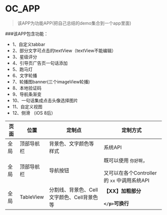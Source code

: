 # OC_APP
> 该APP为功能APP(把自己总结的demo集合到一个app里面)

###该APP包含功能：
* 1、自定义tabbar
* 2、部分文字可点击的textView（textView不能编辑）
* 3、星级评分
* 4、引导页广告页一句话添加
* 5、跑马灯
* 6、文字轮播
* 7、轮播图banner(三个imageView轮播)
* 8、本地验证码
* 9、导航条渐变
* 10、一句话集成点击头像选择图片
* 11、自定义视图
* 12、侧滑 （iOS 8后）




页面   | 位置	| 定制点	| 定制方式
---|----|---|----
全局	| 顶部导航栏	| 背景色、文字颜色等样式 | 系统API
全局	| 顶部导航栏	| 导航按钮	| 既可以使用 `你好啊`，</p>又可以在各个Controller的 `xx` 中调用系统API
全局	| TableView	| 分割线、背景色、Cell文字颜色、Cell背景色等 | **【XX】加粗部分 </p>  `</p>`可换行** 


